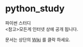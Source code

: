 # python_study
파이썬 스터디<br>
<참고>모든게 인터넷 상에 공개 됩니다.<br>

문서는 상단의 <a href='https://github.com/chohankyun/python_study/wiki'>Wiki</a> 를 클락 하세요.
